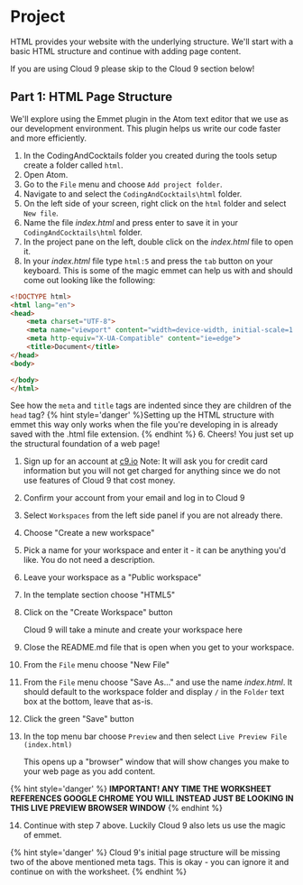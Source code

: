# Project

HTML provides your website with the underlying structure.  We'll start with a basic HTML structure and continue with adding page content.

If you are using Cloud 9 please skip to the Cloud 9 section below!

## Part 1: HTML Page Structure
We'll explore using the Emmet plugin in the Atom text editor that we use as our development environment.  This plugin helps us write our code faster and more efficiently.

1. In the CodingAndCocktails folder you created during the tools setup create a folder called `html`.
2. Open Atom.
3. Go to the `File` menu and choose `Add project folder`.
4. Navigate to and select the `CodingAndCocktails\html` folder.
3. On the left side of your screen, right click on the `html` folder and select `New file`.
5. Name the file _index.html_ and press enter to save it in your `CodingAndCocktails\html` folder.
6. In the project pane on the left, double click on the _index.html_ file to open it.
7. In your _index.html_ file type `html:5` and press the `tab` button on your keyboard.  This is some of the magic emmet can help us with and should come out looking like the following: 

  ```html
  <!DOCTYPE html>
  <html lang="en">
  <head>
      <meta charset="UTF-8">
      <meta name="viewport" content="width=device-width, initial-scale=1.0">
      <meta http-equiv="X-UA-Compatible" content="ie=edge">
      <title>Document</title>
  </head>
  <body>
  
  </body>
  </html>
  ```
See how the `meta` and `title` tags are indented since they are children of the `head` tag?
{% hint style='danger' %}Setting up the HTML structure with emmet this way only works when the file you're developing in is already saved with the .html file extension. {% endhint %}
6. Cheers! You just set up the structural foundation of a web page!

<!--sec data-title="Cloud9" data-id="section0" data-show=true data-collapse=true ces-->

1. Sign up for an account at [c9.io](https://c9.io)
   Note: It will ask you for credit card information but you will not get charged for anything since we do not use features of Cloud 9 that cost money.

2. Confirm your account from your email and log in to Cloud 9

3. Select `Workspaces` from the left side panel if you are not already there.

4. Choose "Create a new workspace"

5. Pick a name for your workspace and enter it - it can be anything you'd like.  You do not need a description.

6. Leave your workspace as a "Public workspace"

7. In the template section choose "HTML5"

8. Click on the "Create Workspace" button

   Cloud 9 will take a minute and create your workspace here
   
9. Close the README.md file that is open when you get to your workspace.

10. From the `File` menu choose "New File"

11. From the `File` menu choose "Save As..." and use the name _index.html_.  It should default to the workspace folder and display `/` in the `Folder` text box at the bottom, leave that as-is.

12.  Click the green "Save" button

13. In the top menu bar choose `Preview` and then select `Live Preview File (index.html)`

    This opens up a "browser" window that will show changes you make to your web page as you add content.  
    
{% hint style='danger' %}
**IMPORTANT! ANY TIME THE WORKSHEET REFERENCES GOOGLE CHROME YOU WILL INSTEAD JUST BE LOOKING IN THIS LIVE PREVIEW BROWSER WINDOW**
{% endhint %}

14. Continue with step 7 above. Luckily Cloud 9 also lets us use the magic of emmet.

{% hint style='danger' %}
Cloud 9's initial page structure will be missing two of the above mentioned meta tags.  This is okay - you can ignore it and continue on with the worksheet.
{% endhint %}
<!--endsec-->

